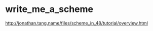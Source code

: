 write_me_a_scheme
=================

http://jonathan.tang.name/files/scheme_in_48/tutorial/overview.html
